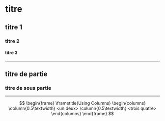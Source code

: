 
# titre

## titre 1

### titre 2

#### titre 3

---

## titre de partie

### titre de sous partie

---

$$
\begin{frame}
\frametitle{Using Columns}
\begin{columns}
\column{0.5\textwidth}
<un deux>
\column{0.5\textwidth}
<trois quatre>
\end{columns}
\end{frame}
$$